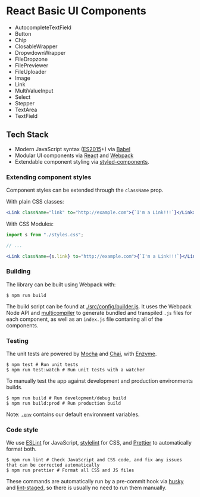 # React Basic UI Components

- AutocompleteTextField
- Button
- Chip
- ClosableWrapper
- DropwdownWrapper
- FileDropzone
- FilePreviewer
- FileUploader
- Image
- Link
- MultiValueInput
- Select
- Stepper
- TextArea
- TextField

## Tech Stack

- Modern JavaScript syntax ([ES2015](http://babeljs.io/docs/learn-es2015/)+) via [Babel](http://babeljs.io/)
- Modular UI components via [React](http://facebook.github.io/react/) and [Webpack](https://webpack.github.io/)
- Extendable component styling via [styled-components](https://www.styled-components.com/).

### Extending component styles

Component styles can be extended through the `className` prop.

With plain CSS classes:

```jsx
<Link className="link" to="http://example.com">{`I'm a Link!!!`}</Link>
```

With CSS Modules:

```jsx
import s from "./styles.css";

// ...

<Link className={s.link} to="http://example.com">{`I'm a Link!!!`}</Link>;
```

### Building

The library can be built using Webpack with:

```shell
$ npm run build
```

The build script can be found at [./src/config/builder.js](./src/config/builder.js). It uses the Webpack Node API and [multicompiler](https://webpack.js.org/api/node/#multicompiler) to generate bundled and transpiled `.js` files for each component, as well as an `index.js` file contaning all of the components.

### Testing

The unit tests are powered by [Mocha](http://mochajs.org/) and [Chai](http://chaijs.com/), with [Enzyme](https://github.com/airbnb/enzyme).

```shell
$ npm test # Run unit tests
$ npm run test:watch # Run unit tests with a watcher
```

To manually test the app against development and production environments builds.

```shell
$ npm run build # Run development/debug build
$ npm run build:prod # Run production build
```

Note: [`.env`](.env) contains our default environment variables.

### Code style

We use [ESLint](https://eslint.org/) for JavaScript, [stylelint](http://stylelint.io/) for CSS, and [Prettier](https://github.com/prettier/prettier) to automatically format both.

```shell
$ npm run lint # Check JavaScript and CSS code, and fix any issues that can be corrected automatically
$ npm run prettier # Format all CSS and JS files
```

These commands are automatically run by a pre-commit hook via [husky](https://www.npmjs.com/package/husky) and [lint-staged](https://www.npmjs.com/package/lint-staged), so there is usually no need to run them manually.
